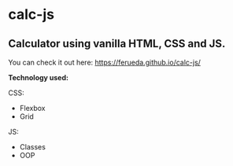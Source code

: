 # calc-js

## Calculator using vanilla HTML, CSS and JS.

You can check it out here: https://ferueda.github.io/calc-js/ 

**Technology used:**

CSS:

- Flexbox
- Grid

JS:

- Classes
- OOP
